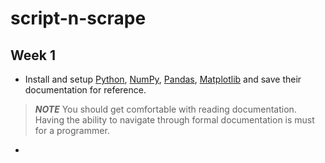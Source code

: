 # script-n-scrape

## Week 1

- Install and setup [Python](https://docs.python.org/3/tutorial/index.html), [NumPy](https://numpy.org/doc/1.26/user/absolute_beginners.html), [Pandas](https://pandas.pydata.org/docs/getting_started/index.html#getting-started), [Matplotlib](https://matplotlib.org/stable/index.html) and save their documentation for reference.

>**_NOTE_** You should get comfortable with reading documentation. Having the ability to navigate through formal documentation is must for a programmer.

- 


